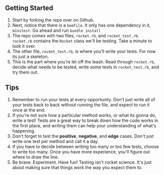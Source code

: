 ## Getting Started
1. Start by forking the repo over on Github.
2. Next, notice that there is a `Gemfile`. It only has one dependency in it, `minitest`. Go ahead and run `bundle install`
3. The repo comes with two files, `rocket.rb`, and `rocket_test.rb`. `rocket.rb` contains the `Rocket` class we'll be testing. Take a minute to look it over.
4. The other file, `rocket_test.rb`, is where you'll write your tests. For now its just a skeleton.
5. This is the part where you're let off the leash. Read through `rocket.rb`, decide what needs to be tested, write some tests in `rocket_test.rb`, and try them out.

## Tips
1. Remember to run your tests at every opportunity. Don't just write all of your tests back to back without running the file, and expect to run it once at the end.
2. If you're not sure how a particular method works, or what its gonna do, write a test! Tests are a great way to break down how the code works in the first place, and writing them can help your understanding of what's happening.
3. Don't forget to test the **positive**, **negative**, and **edge** cases. Don't just write one test per method and call it a day.
4. If you have to decide between writing too many or too few tests, choose to write too many. Once you have more experience, you'll figure out where to draw the line.
5. Be brave. Experiment. Have fun! Testing isn't rocket science. It's just about making sure that things work the way you expect them to.

